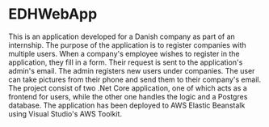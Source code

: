 # EDHWebApp
This is an application developed for a Danish company as part of an internship.
The purpose of the application is to register companies with multiple users. 
When a company's employee wishes to register in the application, they fill in a form. 
Their request is sent to the application's admin's email.
The admin registers new users under companies.
The user can take pictures from their phone and send them to their company's email.
The project consist of two .Net Core application, one of which acts as a frontend for users, while the other one handles the logic and a Postgres database.
The application has been deployed to AWS Elastic Beanstalk using Visual Studio's AWS Toolkit.
